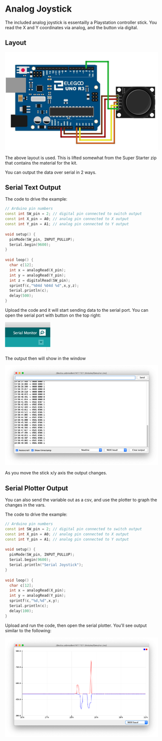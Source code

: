 # Analog Joystick

The included analog joystick is essentailly a Playstation controller stick.  You read the X and Y coordinates via analog, and the button via digital.

Layout
------

![Layout](./layout.png)

The above layout is used.  This is lifted somewhat from the Super Starter zip that contains the material for the kit.

You can output the data over serial in 2 ways.

Serial Text Output
------------------

The code to drive the example:

```c++
// Arduino pin numbers
const int SW_pin = 2; // digital pin connected to switch output
const int X_pin = A0; // analog pin connected to X output
const int Y_pin = A1; // analog pin connected to Y output

void setup() {
  pinMode(SW_pin, INPUT_PULLUP);
  Serial.begin(9600);
}

void loop() {
  char c[12];
  int x = analogRead(X_pin);
  int y = analogRead(Y_pin);
  int z = digitalRead(SW_pin);
  sprintf(c,"%04d %04d %d",x,y,z);
  Serial.println(c);
  delay(500);
}
```

Upload the code and it will start sending data to the serial port.  You can open the serial port with button on the top right:

![Example](./open_monitor.png)

The output then will show in the window

![Example](./serial_output.png)

As you move the stick x/y axis the output changes.

Serial Plotter Output
------------------

You can also send the variable out as a csv, and use the plotter to graph the changes in the vars.

The code to drive the example:

```c++
// Arduino pin numbers
const int SW_pin = 2; // digital pin connected to switch output
const int X_pin = A0; // analog pin connected to X output
const int Y_pin = A1; // analog pin connected to Y output

void setup() {
  pinMode(SW_pin, INPUT_PULLUP);
  Serial.begin(9600);
  Serial.println("Serial Joystick");
}

void loop() {
  char c[12];
  int x = analogRead(X_pin);
  int y = analogRead(Y_pin);
  sprintf(c,"%d,%d",x,y);
  Serial.println(c);
  delay(100);
}
```

Upload and run the code, then open the serial plotter.  You'll see output similar to the following:

![Example](./serial_plotter.png)
